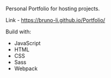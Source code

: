 Personal Portfolio for hosting projects.

Link - https://bruno-li.github.io/Portfolio/

Build with:
- JavaScript
- HTML
- CSS
- Sass
- Webpack
